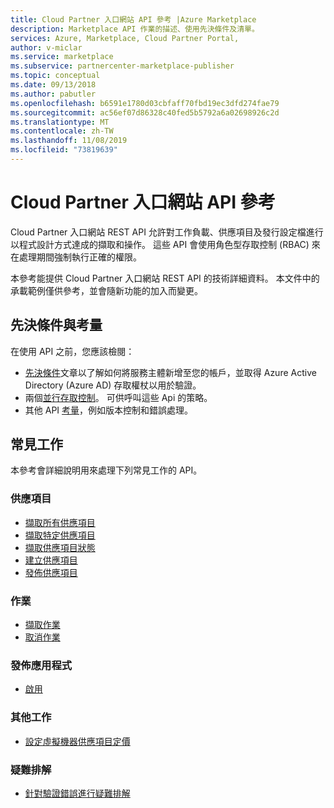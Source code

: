 ```yaml
---
title: Cloud Partner 入口網站 API 參考 |Azure Marketplace
description: Marketplace API 作業的描述、使用先決條件及清單。
services: Azure, Marketplace, Cloud Partner Portal,
author: v-miclar
ms.service: marketplace
ms.subservice: partnercenter-marketplace-publisher
ms.topic: conceptual
ms.date: 09/13/2018
ms.author: pabutler
ms.openlocfilehash: b6591e1780d03cbfaff70fbd19ec3dfd274fae79
ms.sourcegitcommit: ac56ef07d86328c40fed5b5792a6a02698926c2d
ms.translationtype: MT
ms.contentlocale: zh-TW
ms.lasthandoff: 11/08/2019
ms.locfileid: "73819639"
---
```

<a name="cloud-partner-portal-api-reference"></a>Cloud Partner 入口網站 API 參考
==================================

Cloud Partner 入口網站 REST API 允許對工作負載、供應項目及發行設定檔進行以程式設計方式達成的擷取和操作。 這些 API 會使用角色型存取控制 (RBAC) 來在處理期間強制執行正確的權限。

本參考能提供 Cloud Partner 入口網站 REST API 的技術詳細資料。 本文件中的承載範例僅供參考，並會隨新功能的加入而變更。


<a name="prerequisites-and-considerations"></a>先決條件與考量
-------------------------------

在使用 API 之前，您應該檢閱：

- [先決條件](./cloud-partner-portal-api-prerequisites.md)文章以了解如何將服務主體新增至您的帳戶，並取得 Azure Active Directory (Azure AD) 存取權杖以用於驗證。 
- 兩個[並行存取控制](./cloud-partner-portal-api-concurrency-control.md)。
可供呼叫這些 Api 的策略。
- 其他 API [考量](./cloud-partner-portal-api-considerations.md)，例如版本控制和錯誤處理。


<a name="common-tasks"></a>常見工作
------------
本參考會詳細說明用來處理下列常見工作的 API。


### <a name="offers"></a>供應項目

-   [擷取所有供應項目](./cloud-partner-portal-api-retrieve-offers.md)
-   [擷取特定供應項目](./cloud-partner-portal-api-retrieve-specific-offer.md)
-   [擷取供應項目狀態](./cloud-partner-portal-api-retrieve-offer-status.md)
-   [建立供應項目](./cloud-partner-portal-api-creating-offer.md)
-   [發佈供應項目](./cloud-partner-portal-api-publish-offer.md)

### <a name="operations"></a>作業

-   [擷取作業](./cloud-partner-portal-api-retrieve-operations.md)
-   [取消作業](./cloud-partner-portal-api-cancel-operations.md)

### <a name="publish-an-app"></a>發佈應用程式

-   [啟用](./cloud-partner-portal-api-go-live.md)

### <a name="other-tasks"></a>其他工作

-   [設定虛擬機器供應項目定價](./cloud-partner-portal-api-setting-price.md)

### <a name="troubleshooting"></a>疑難排解

-   [針對驗證錯誤進行疑難排解](./cloud-partner-portal-api-troubleshooting-authentication-errors.md)

